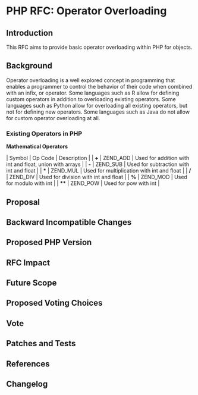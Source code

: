 # PHP RFC: Operator Overloading

## Introduction

This RFC aims to provide basic operator overloading within PHP for objects.

## Background

Operator overloading is a well explored concept in programming that enables a programmer to control the behavior of their code when combined with an infix, or operator. Some languages such as R allow for defining custom operators in addition to overloading existing operators. Some languages such as Python allow for overloading all existing operators, but not for defining new operators. Some languages such as Java do not allow for custom operator overloading at all.

### Existing Operators in PHP

**Mathematical Operators**

| Symbol | Op Code | Description |
| **+** | ZEND_ADD | Used for addition with int and float, union with arrays |
| **-** | ZEND_SUB | Used for subtraction with int and float |
| **\*** | ZEND_MUL | Used for multiplication with int and float |
| **/** | ZEND_DIV | Used for division with int and float |
| **%** | ZEND_MOD | Used for modulo with int |
| **\*\*** | ZEND_POW | Used for pow with int |

## Proposal

## Backward Incompatible Changes

## Proposed PHP Version

## RFC Impact

## Future Scope

## Proposed Voting Choices

## Vote

## Patches and Tests

## References

## Changelog
